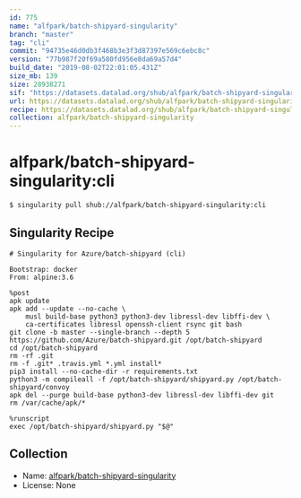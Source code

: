 ```yaml
---
id: 775
name: "alfpark/batch-shipyard-singularity"
branch: "master"
tag: "cli"
commit: "94735e46d0db3f468b3e3f3d87397e569c6ebc8c"
version: "77b987f20f69a580fd956e8da69a57d4"
build_date: "2019-08-02T22:01:05.431Z"
size_mb: 139
size: 28938271
sif: "https://datasets.datalad.org/shub/alfpark/batch-shipyard-singularity/cli/2019-08-02-94735e46-77b987f2/77b987f20f69a580fd956e8da69a57d4.simg"
url: https://datasets.datalad.org/shub/alfpark/batch-shipyard-singularity/cli/2019-08-02-94735e46-77b987f2/
recipe: https://datasets.datalad.org/shub/alfpark/batch-shipyard-singularity/cli/2019-08-02-94735e46-77b987f2/Singularity
collection: alfpark/batch-shipyard-singularity
---
```


# alfpark/batch-shipyard-singularity:cli

```bash
$ singularity pull shub://alfpark/batch-shipyard-singularity:cli
```

## Singularity Recipe

```singularity
# Singularity for Azure/batch-shipyard (cli)

Bootstrap: docker
From: alpine:3.6

%post
apk update
apk add --update --no-cache \
    musl build-base python3 python3-dev libressl-dev libffi-dev \
    ca-certificates libressl openssh-client rsync git bash
git clone -b master --single-branch --depth 5 https://github.com/Azure/batch-shipyard.git /opt/batch-shipyard
cd /opt/batch-shipyard
rm -rf .git
rm -f .git* .travis.yml *.yml install*
pip3 install --no-cache-dir -r requirements.txt
python3 -m compileall -f /opt/batch-shipyard/shipyard.py /opt/batch-shipyard/convoy
apk del --purge build-base python3-dev libressl-dev libffi-dev git
rm /var/cache/apk/*

%runscript
exec /opt/batch-shipyard/shipyard.py "$@"
```

## Collection

 - Name: [alfpark/batch-shipyard-singularity](https://github.com/alfpark/batch-shipyard-singularity)
 - License: None

